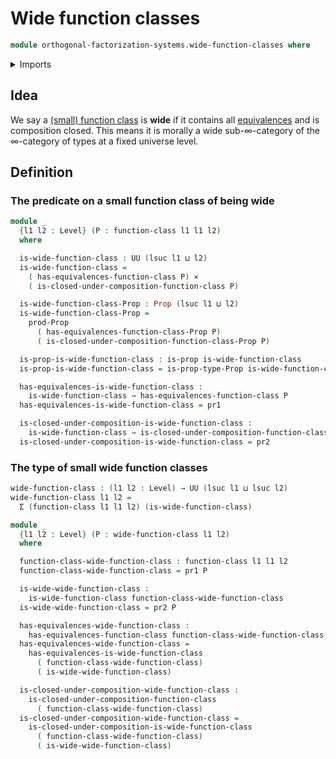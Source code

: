 # Wide function classes

```agda
module orthogonal-factorization-systems.wide-function-classes where
```

<details><summary>Imports</summary>

```agda
open import foundation.cartesian-product-types
open import foundation.dependent-pair-types
open import foundation.function-types
open import foundation.propositions
open import foundation.universe-levels

open import orthogonal-factorization-systems.function-classes
```

</details>

## Idea

We say a
[(small) function class](orthogonal-factorization-systems.function-classes.md)
is **wide** if it contains all [equivalences](foundation-core.equivalences.md)
and is composition closed. This means it is morally a wide sub-∞-category of the
∞-category of types at a fixed universe level.

## Definition

### The predicate on a small function class of being wide

```agda
module _
  {l1 l2 : Level} (P : function-class l1 l1 l2)
  where

  is-wide-function-class : UU (lsuc l1 ⊔ l2)
  is-wide-function-class =
    ( has-equivalences-function-class P) ×
    ( is-closed-under-composition-function-class P)

  is-wide-function-class-Prop : Prop (lsuc l1 ⊔ l2)
  is-wide-function-class-Prop =
    prod-Prop
      ( has-equivalences-function-class-Prop P)
      ( is-closed-under-composition-function-class-Prop P)

  is-prop-is-wide-function-class : is-prop is-wide-function-class
  is-prop-is-wide-function-class = is-prop-type-Prop is-wide-function-class-Prop

  has-equivalences-is-wide-function-class :
    is-wide-function-class → has-equivalences-function-class P
  has-equivalences-is-wide-function-class = pr1

  is-closed-under-composition-is-wide-function-class :
    is-wide-function-class → is-closed-under-composition-function-class P
  is-closed-under-composition-is-wide-function-class = pr2
```

### The type of small wide function classes

```agda
wide-function-class : (l1 l2 : Level) → UU (lsuc l1 ⊔ lsuc l2)
wide-function-class l1 l2 =
  Σ (function-class l1 l1 l2) (is-wide-function-class)

module _
  {l1 l2 : Level} (P : wide-function-class l1 l2)
  where

  function-class-wide-function-class : function-class l1 l1 l2
  function-class-wide-function-class = pr1 P

  is-wide-wide-function-class :
    is-wide-function-class function-class-wide-function-class
  is-wide-wide-function-class = pr2 P

  has-equivalences-wide-function-class :
    has-equivalences-function-class function-class-wide-function-class
  has-equivalences-wide-function-class =
    has-equivalences-is-wide-function-class
      ( function-class-wide-function-class)
      ( is-wide-wide-function-class)

  is-closed-under-composition-wide-function-class :
    is-closed-under-composition-function-class
      ( function-class-wide-function-class)
  is-closed-under-composition-wide-function-class =
    is-closed-under-composition-is-wide-function-class
      ( function-class-wide-function-class)
      ( is-wide-wide-function-class)
```
